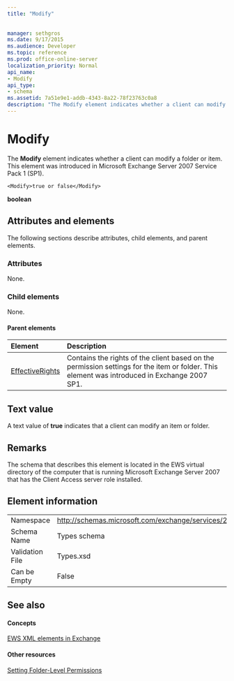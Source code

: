 ```yaml
---
title: "Modify"
 
 
manager: sethgros
ms.date: 9/17/2015
ms.audience: Developer
ms.topic: reference
ms.prod: office-online-server
localization_priority: Normal
api_name:
- Modify
api_type:
- schema
ms.assetid: 7a51e9e1-addb-4343-8a22-78f23763c0a8
description: "The Modify element indicates whether a client can modify a folder or item. This element was introduced in Microsoft Exchange Server 2007 Service Pack 1 (SP1)."
---
```


# Modify

The **Modify** element indicates whether a client can modify a folder or item. This element was introduced in Microsoft Exchange Server 2007 Service Pack 1 (SP1). 
  
```
<Modify>true or false</Modify>
```

 **boolean**
## Attributes and elements

The following sections describe attributes, child elements, and parent elements.
  
### Attributes

None.
  
### Child elements

None.
  
#### Parent elements

|**Element**|**Description**|
|:-----|:-----|
|[EffectiveRights](effectiverights.md) <br/> |Contains the rights of the client based on the permission settings for the item or folder. This element was introduced in Exchange 2007 SP1.  <br/> |
   
## Text value

A text value of **true** indicates that a client can modify an item or folder. 
  
## Remarks

The schema that describes this element is located in the EWS virtual directory of the computer that is running Microsoft Exchange Server 2007 that has the Client Access server role installed.
  
## Element information

|||
|:-----|:-----|
|Namespace  <br/> |http://schemas.microsoft.com/exchange/services/2006/types  <br/> |
|Schema Name  <br/> |Types schema  <br/> |
|Validation File  <br/> |Types.xsd  <br/> |
|Can be Empty  <br/> |False  <br/> |
   
## See also

#### Concepts

[EWS XML elements in Exchange](ews-xml-elements-in-exchange.md)
#### Other resources

[Setting Folder-Level Permissions](http://msdn.microsoft.com/library/c7530e86-5112-401c-b10a-9c054ae59f07%28Office.15%29.aspx)

